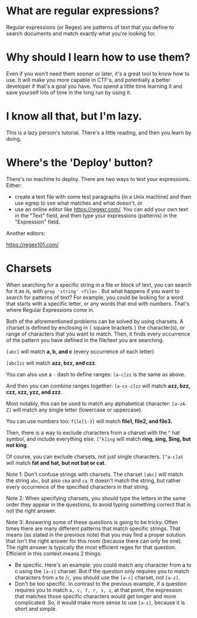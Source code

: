 # What are regular expressions?

Regular expressions (or Regex) are patterns of text that you define to search documents and match exactly what you're looking for.

# Why should I learn how to use them?

Even if you won't need them sooner or later, it's a great tool to know how to use. It will make you more capable in CTF's, and potentially a better developer if that's a goal you have. You spend a little time learning it and save yourself lots of time in the long run by using it.

# I know all that, but I'm lazy.

This is a lazy person's tutorial. There's a little reading, and then you learn by doing.

# Where's the 'Deploy' button?

There's no machine to deploy. There are two ways to test your expressions. Either:

* create a text file with some test paragraphs (in a Unix machine) and then use egrep <pattern> <file> to see what matches and what doesn't, or
* use an online editor like https://regexr.com/. You can add your own text in the "Text" field, and then type your expressions (patterns) in the "Expression" field.

Another editors: 

https://regex101.com/


# Charsets

When searching for a specific string in a file or block of text, you can search for it as is, with `grep 'string' <file>` . But what happens if you want to search for patterns of text? For example, you could be looking for a word that starts with a specific letter, or any words that end with numbers. That's where Regular Expressions come in.

Both of the aforementioned problems can be solved by using charsets. A charset is defined by enclosing in `[` square brackets `]` the character(s), or range of characters that you want to match.  Then, it finds every occurrence of the pattern you have defined in the file/text you are searching.

`[abc]` will match <b>a, b, and c</b> (every occurrence of each letter)

`[abc]zz` will match <B>azz, bzz, and czz</b>.

You can also use a `-` dash to define ranges:
`[a-c]zz` is the same as above.

And then you can combine ranges together:
`[a-cx-z]zz` will match <B>azz, bzz, czz, xzz, yzz, and zzz</b>.

Most notably, this can be used to match any alphabetical character:
`[a-zA-Z]` will match any single letter (lowercase or uppercase).

You can use numbers too:
`file[1-3]` will match <b>file1, file2, and file3.</b>

Then, there is a way to exclude characters from a charset with the ^ hat symbol, and include everything else.
`[^k]ing` will match <b>ring, sing, $ing, but not king</b>.

Of course, you can exclude charsets, not just single characters.
`[^a-c]at` will match <b>fat and hat, but not bat or cat</b>.

Note 1: Don't confuse strings with charsets. The charset `[abc]` will match the string `abc`, but also `cba` and `ca`. It doesn't match the string, but rather every occurrence of the specified characters in that string.

Note 2: When specifying charsets, you should type the letters in the same order they appear in the questions, to avoid typing something correct that is not the right answer.

Note 3: Answering some of these questions is going to be tricky. Often times there are many different patterns that match specific strings. That means (as stated in the previous note) that you may find a proper solution that isn't the right answer for this room (because there can only be one). The right answer is typically the most efficient regex for that question. Efficient in this context means 2 things:
*  Be specific. Here's an example: you could match any character from a to c using the `[a-z]` charset. But if the question only requires you to match characters from `a` to /`c`, you should use the `[a-c]` charset, not `[a-z]`.
* Don't be too specific. In contrast to the previous example, if a question requires you to match `a, c, f, r, s, z`, at that point, the expression that matches those specific characters would get longer and more complicated. So, it would make more sense to use `[a-z]`, because it is short and simple.